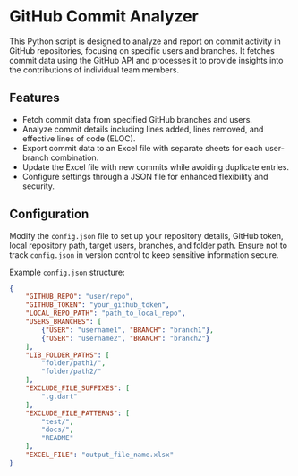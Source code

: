 # GitHub Commit Analyzer

This Python script is designed to analyze and report on commit activity in GitHub repositories, focusing on specific users and branches. It fetches commit data using the GitHub API and processes it to provide insights into the contributions of individual team members.

## Features

- Fetch commit data from specified GitHub branches and users.
- Analyze commit details including lines added, lines removed, and effective lines of code (ELOC).
- Export commit data to an Excel file with separate sheets for each user-branch combination.
- Update the Excel file with new commits while avoiding duplicate entries.
- Configure settings through a JSON file for enhanced flexibility and security.

## Configuration

Modify the `config.json` file to set up your repository details, GitHub token, local repository path, target users, branches, and folder path. Ensure not to track `config.json` in version control to keep sensitive information secure.

Example `config.json` structure:

```json
{
    "GITHUB_REPO": "user/repo",
    "GITHUB_TOKEN": "your_github_token",
    "LOCAL_REPO_PATH": "path_to_local_repo",
    "USERS_BRANCHES": [
        {"USER": "username1", "BRANCH": "branch1"},
        {"USER": "username2", "BRANCH": "branch2"}
    ],
    "LIB_FOLDER_PATHS": [
        "folder/path1/",
        "folder/path2/"
    ],
    "EXCLUDE_FILE_SUFFIXES": [
        ".g.dart"
    ],
    "EXCLUDE_FILE_PATTERNS": [
        "test/",
        "docs/",
        "README"
    ],
    "EXCEL_FILE": "output_file_name.xlsx"
}
```